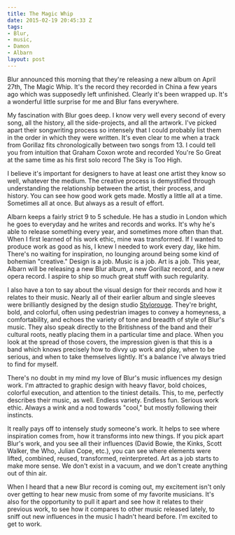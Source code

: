 ```yaml
---
title: The Magic Whip
date: 2015-02-19 20:45:33 Z
tags:
- Blur,
- music,
- Damon
- Albarn
layout: post
---
```


Blur announced this morning that they're releasing a new album on April 27th, The Magic Whip. It's the record they recorded in China a few years ago which was supposedly left unfinished. Clearly it's been wrapped up. It's a wonderful little surprise for me and Blur fans everywhere.

My fascination with Blur goes deep. I know very well every second of every song, all the history, all the side-projects, and all the artwork. I've picked apart their songwriting process so intensely that I could probably list them in the order in which they were written. It's even clear to me when a track from Gorillaz fits chronologically between two songs from 13. I could tell you from intuition that Graham Coxon wrote and recorded You're So Great at the same time as his first solo record The Sky is Too High.

I believe it's important for designers to have at least one artist they know so well, whatever the medium. The creative process is demystified through understanding the relationship between the artist, their process, and history. You can see how good work gets made. Mostly a little all at a time. Sometimes all at once. But always as a result of effort.

Albarn keeps a fairly strict 9 to 5 schedule. He has a studio in London which he goes to everyday and he writes and records and works. It's why he's able to release something every year, and sometimes more often than that. When I first learned of his work ethic, mine was transformed. If I wanted to produce work as good as his, I knew I needed to work every day, like him. There's no waiting for inspiration, no lounging around being some kind of bohemian "creative." Design is a job. Music is a job. Art is a job. This year, Albarn will be releasing a new Blur album, a new Gorillaz record, and a new opera record. I aspire to ship so much great stuff with such regularity.

I also have a ton to say about the visual design for their records and how it relates to their music. Nearly all of their earlier album and single sleeves were brilliantly designed by the design studio [Stylorouge](http://www.stylorouge.co.uk/). They're bright, bold, and colorful, often using pedestrian images to convey a homeyness, a comfortability, and echoes the variety of tone and breadth of style of Blur's music. They also speak directly to the Britishness of the band and their cultural roots, neatly placing them in a particular time and place. When you look at the spread of those covers, the impression given is that this is a band which knows precisely how to divvy up work and play, when to be serious, and when to take themselves lightly. It's a balance I've always tried to find for myself.

There's no doubt in my mind my love of Blur's music influences my design work. I'm attracted to graphic design with heavy flavor, bold choices, colorful execution, and attention to the tiniest details. This, to me, perfectly describes their music, as well. Endless variety. Endless fun. Serious work ethic. Always a wink and a nod towards "cool," but mostly following their instincts.

It really pays off to intensely study someone's work. It helps to see where inspiration comes from, how it transforms into new things. If you pick apart Blur's work, and you see all their influences (David Bowie, the Kinks, Scott Walker, the Who, Julian Cope, etc.), you can see where elements were lifted, combined, reused, transformed, reinterpreted. Art as a job starts to make more sense. We don't exist in a vacuum, and we don't create anything out of thin air.

When I heard that a new Blur record is coming out, my excitement isn't only over getting to hear new music from some of my favorite musicians. It's also for the opportunity to pull it apart and see how it relates to their previous work, to see how it compares to other music released lately, to sniff out new influences in the music I hadn't heard before. I'm excited to get to work.